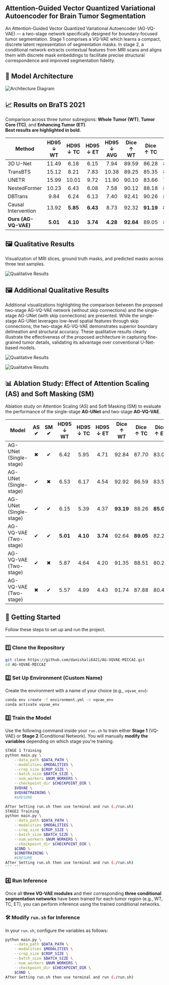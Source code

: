 ## Attention-Guided Vector Quantized Variational Autoencoder for Brain Tumor Segmentation

An Attention-Guided Vector Quantized Variational Autoencoder (AG-VQ-VAE) — a two-stage network specifically designed for boundary-focused tumor segmentation. Stage 1 comprises a VQ-VAE which learns a compact, discrete latent representation of segmentation masks. In stage 2, a conditional network extracts contextual features from MRI scans and aligns them with discrete mask embeddings to facilitate precise structural correspondence and improved segmentation fidelity.

## 🧠 Model Architecture

![Architecture Diagram](output/architecture.png)


## 📈 Results on BraTS 2021

Comparison across three tumor subregions: **Whole Tumor (WT)**, **Tumor Core (TC)**, and **Enhancing Tumor (ET)**.  
**Best results are highlighted in bold.**

| Method             | HD95 ↓ WT | HD95 ↓ TC | HD95 ↓ ET | HD95 ↓ AVG | Dice ↑ WT | Dice ↑ TC | Dice ↑ ET | Dice ↑ AVG |
|--------------------|:---------:|:---------:|:---------:|:----------:|:---------:|:---------:|:---------:|:----------:|
| 3D U-Net           | 11.49     | 6.18      | 6.15      | 7.94       | 89.59     | 86.28     | 83.39     | 86.42       |
| TransBTS           | 15.12     | 8.21      | 7.83      | 10.38      | 89.25     | 85.35     | 80.35     | 84.99       |
| UNETR              | 15.99     | 10.01     | 9.72      | 11.90      | 90.10     | 83.66     | 79.78     | 84.51       |
| NestedFormer       | 10.23     | 6.43      | 6.08      | 7.58       | 90.12     | 88.18     | 85.62     | 87.97       |
| DBTrans            | 9.84      | 6.24      | 6.13      | 7.40       | 92.41     | 90.26     | 86.70     | 89.79       |
| Causal Intervention| 13.92     | **5.85**  | **6.43**  | 8.73       | 92.32     | **91.19** | **87.21** | **90.24**   |
| **Ours (AG-VQ-VAE)**| **5.01** | **4.10**  | **3.74**  | **4.28**   | **92.64** | 89.05     | 82.25     | 87.98       |


## 🖼️ Qualitative Results

Visualization of MRI slices, ground truth masks, and predicted masks across three test samples.

![Qualitative Results](output/qualitative_results.png)


## 🖼️ Additional Qualitative Results

Additional visualizations highlighting the comparison between the proposed two-stage AG-VQ-VAE network (without skip connections) and the single-stage AG-UNet (with skip connections) are presented. While the single-stage AG-UNet leverages low-level spatial features through skip connections, the two-stage AG-VQ-VAE demonstrates superior boundary delineation and structural accuracy. These qualitative results clearly illustrate the effectiveness of the proposed architecture in capturing fine-grained tumor details, validating its advantage over conventional U-Net-based models.

![Qualitative Results](output/q_r_1.png)


![Qualitative Results](output/q_r_2.png)



## 📊 Ablation Study: Effect of Attention Scaling (AS) and Soft Masking (SM)

Ablation study on Attention Scaling (AS) and Soft Masking (SM) to evaluate the performance of the single-stage **AG-UNet** and two-stage **AG-VQ-VAE**.

| Model                   | AS ✔ | SM ✔ | HD95 ↓ WT | HD95 ↓ TC | HD95 ↓ ET | Dice ↑ WT | Dice ↑ TC | Dice ↑ ET |
|-------------------------|:----:|:----:|:---------:|:---------:|:---------:|:---------:|:---------:|:---------:|
| AG-UNet (Single-stage)  | ✖    | ✔    | 6.42      | 5.95      | 4.71      | 92.84     | 87.70     | 83.02     |
| AG-UNet (Single-stage)  | ✔    | ✖    | 6.53      | 6.17      | 4.54      | 92.92     | 86.59     | 83.57     |
| AG-UNet (Single-stage)  | ✔    | ✔    | 6.15      | 5.39      | 4.37      | **93.19** | 88.26     | **85.09** |
| AG-VQ-VAE (Two-stage)   | ✔    | ✔    | **5.01**  | **4.10**  | **3.74**  | 92.64     | **89.05** | 82.25     |
| AG-VQ-VAE (Two-stage)   | ✔    | ✖    | 5.87      | 4.64      | 4.20      | 91.35     | 88.51     | 80.27     |
| AG-VQ-VAE (Two-stage)   | ✖    | ✔    | 5.57      | 4.99      | 4.43      | 91.74     | 87.88     | 80.41     |



## 🚀 Getting Started

Follow these steps to set up and run the project.

---

### 1️⃣ Clone the Repository

```bash
git clone https://github.com/danishali6421/AG-VQVAE-MICCAI.git
cd AG-VQVAE-MICCAI
```



### 2️⃣ Set Up Environment (Custom Name)

Create the environment with a name of your choice (e.g., `vqvae_env`):

```bash
conda env create -f environment.yml -n vqvae_env
conda activate vqvae_env
```

### 3️⃣ Train the Model

Use the following command inside your `run.sh` to train either **Stage 1** (VQ-VAE) or **Stage 2** (Conditional Network). You will manually **modify the variables** depending on which stage you're training.

```bash
STAGE 1 Training
python main.py \
    --data_path $DATA_PATH \
    --modalities $MODALITIES \
    --crop_size $CROP_SIZE \
    --batch_size $BATCH_SIZE \
    --num_workers $NUM_WORKERS \
    --checkpoint_dir $CHECKPOINT_DIR \
    $VQVAE \
    $VQVAETRAINING \
    #$RESUME

After Setting run.sh then use terminal and run (./run.sh)
STAGE2 Training
python main.py \
    --data_path $DATA_PATH \
    --modalities $MODALITIES \
    --crop_size $CROP_SIZE \
    --batch_size $BATCH_SIZE \
    --num_workers $NUM_WORKERS \
    --checkpoint_dir $CHECKPOINT_DIR \
    $COND \
    $CONDTRAINING \
    #$RESUME
After Setting run.sh then use terminal and run (./run.sh)
``` ```
```
### 4️⃣ Run Inference

Once all **three VQ-VAE modules** and their corresponding **three conditional segmentation networks** have been trained for each tumor region (e.g., WT, TC, ET), you can perform inference using the trained conditional networks.

### 🛠️ Modify `run.sh` for Inference

In your `run.sh`, configure the variables as follows:

```bash
python main.py \
    --data_path $DATA_PATH \
    --modalities $MODALITIES \
    --crop_size $CROP_SIZE \
    --batch_size $BATCH_SIZE \
    --num_workers $NUM_WORKERS \
    --checkpoint_dir $CHECKPOINT_DIR \
    $COND \
After Setting run.sh then use terminal and run (./run.sh)
```

